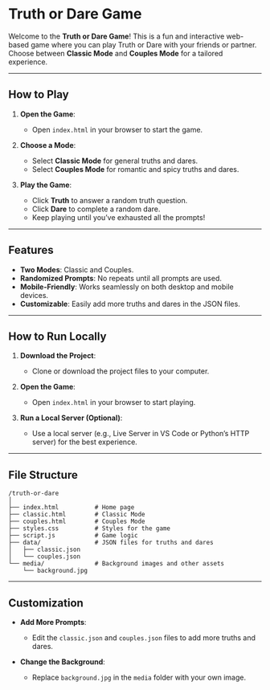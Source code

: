 # Truth or Dare Game

Welcome to the **Truth or Dare Game**! This is a fun and interactive web-based game where you can play Truth or Dare with your friends or partner. Choose between **Classic Mode** and **Couples Mode** for a tailored experience.

---

## How to Play

1. **Open the Game**:
   - Open `index.html` in your browser to start the game.

2. **Choose a Mode**:
   - Select **Classic Mode** for general truths and dares.
   - Select **Couples Mode** for romantic and spicy truths and dares.

3. **Play the Game**:
   - Click **Truth** to answer a random truth question.
   - Click **Dare** to complete a random dare.
   - Keep playing until you’ve exhausted all the prompts!

---

## Features

- **Two Modes**: Classic and Couples.
- **Randomized Prompts**: No repeats until all prompts are used.
- **Mobile-Friendly**: Works seamlessly on both desktop and mobile devices.
- **Customizable**: Easily add more truths and dares in the JSON files.

---

## How to Run Locally

1. **Download the Project**:
   - Clone or download the project files to your computer.

2. **Open the Game**:
   - Open `index.html` in your browser to start playing.

3. **Run a Local Server (Optional)**:
   - Use a local server (e.g., Live Server in VS Code or Python’s HTTP server) for the best experience.

---

## File Structure

```
/truth-or-dare
│
├── index.html          # Home page
├── classic.html        # Classic Mode
├── couples.html        # Couples Mode
├── styles.css          # Styles for the game
├── script.js           # Game logic
├── data/               # JSON files for truths and dares
│   ├── classic.json
│   └── couples.json
└── media/              # Background images and other assets
    └── background.jpg
```

---

## Customization

- **Add More Prompts**:
  - Edit the `classic.json` and `couples.json` files to add more truths and dares.

- **Change the Background**:
  - Replace `background.jpg` in the `media` folder with your own image.
